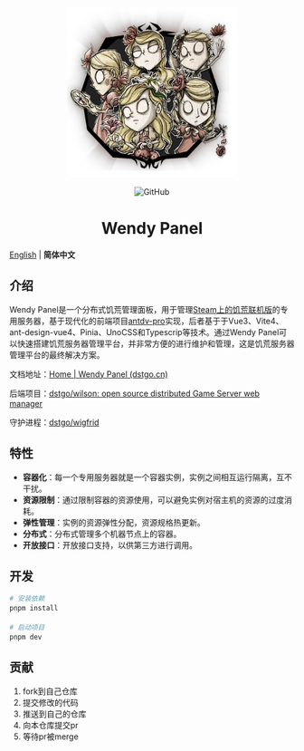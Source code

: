 <div align="center"> 
<a href="https://github.com/antdv-pro/antdv-pro"> 
<img alt="Wendy Panel" width="300" height="300" src="./public/wendy.png">
</a> 
<br>

![GitHub](https://img.shields.io/github/license/dstgo/wendy-pro)

<h1>Wendy Panel</h1>

</div>

[English](./README.en.md) | **简体中文**




## 介绍

Wendy Panel是一个分布式饥荒管理面板，用于管理[Steam上的饥荒联机版](https://store.steampowered.com/app/322330/_/)的专用服务器，基于现代化的前端项目[antdv-pro](https://github.com/antdv-pro/antdv-pro)实现，后者基于于Vue3、Vite4、ant-design-vue4、Pinia、UnoCSS和Typescrip等技术。通过Wendy Panel可以快速搭建饥荒服务器管理平台，并非常方便的进行维护和管理，这是饥荒服务器管理平台的最终解决方案。



文档地址：[Home | Wendy Panel (dstgo.cn)](https://wendy.dstgo.cn/)

后端项目：[dstgo/wilson: open source distributed Game Server web manager](https://github.com/dstgo/wilson)

守护进程：[dstgo/wigfrid](https://github.com/dstgo/wigfrid)



## 特性

- **容器化**：每一个专用服务器就是一个容器实例，实例之间相互运行隔离，互不干扰。
- **资源限制**：通过限制容器的资源使用，可以避免实例对宿主机的资源的过度消耗。
- **弹性管理**：实例的资源弹性分配，资源规格热更新。
- **分布式**：分布式管理多个机器节点上的容器。
- **开放接口**：开放接口支持，以供第三方进行调用。



## 开发

```bash
# 安装依赖
pnpm install

# 启动项目
pnpm dev
```



## 贡献

1. fork到自己仓库
2. 提交修改的代码
3. 推送到自己的仓库
4. 向本仓库提交pr
5. 等待pr被merge

